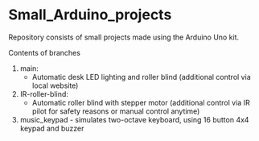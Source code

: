 # Small_Arduino_projects
Repository consists of small projects made using the Arduino Uno kit.

Contents of branches
1. main:
    * Automatic desk LED lighting and roller blind (additional control via local website)
2. IR-roller-blind:
    * Automatic roller blind with stepper motor (additional control via IR pilot for safety reasons or manual control anytime)
3. music_keypad - simulates two-octave keyboard, using 16 button 4x4 keypad and buzzer
